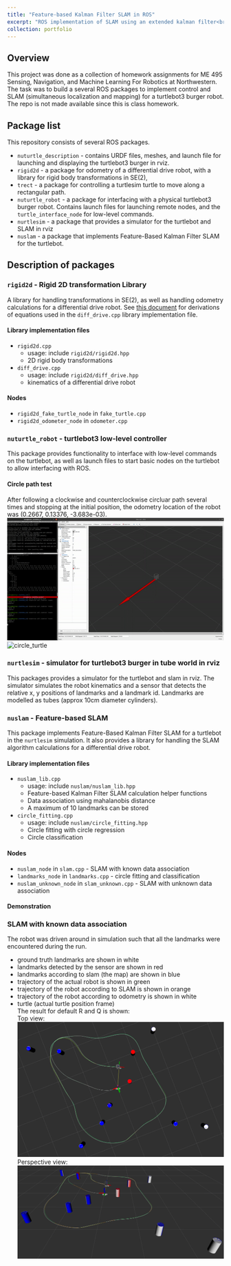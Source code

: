 ```yaml
---
title: "Feature-based Kalman Filter SLAM in ROS"
excerpt: "ROS implementation of SLAM using an extended kalman filter<br/><img src='/images/portfolio-slam/side_view.png'>"
collection: portfolio
---
```


## Overview
This project was done as a collection of homework assignments for ME 495 Sensing, Navigation, and Machine Learning For Robotics at Northwestern. The task was to build a several ROS packages to implement control and SLAM (simultaneous localization and mapping) for a turtlebot3 burger robot. The repo is not made available since this is class homework.

## Package list
This repository consists of several ROS packages. 
* `nuturtle_description` - contains URDF files, meshes, and launch file for launching and displaying the turtlebot3 burger in rviz.
* `rigid2d` - a package for odometry of a differential drive robot, with a library for rigid body transformations in SE(2),
* `trect` - a package for controlling a turtlesim turtle to move along a rectangular path.
* `nuturtle_robot` - a package for interfacing with a physical turtlebot3 burger robot. Contains launch files for launching remote nodes, and the `turtle_interface_node` for low-level commands.
* `nurtlesim` - a package that provides a simulator for the turtlebot and SLAM in rviz
* `nuslam` - a package that implements Feature-Based Kalman Filter SLAM for the turtlebot.

## Description of packages

### `rigid2d` - Rigid 2D transformation Library
A library for handling transformations in SE(2), as well as handling odometry calculations for a differential drive robot. See [this document](/files/diff_drive.pdf) for derivations of equations used in the `diff_drive.cpp` library implementation file.

#### Library implementation files 
- `rigid2d.cpp`
   - usage: include `rigid2d/rigid2d.hpp`
   - 2D rigid body transformations
- `diff_drive.cpp` 
   - usage: include `rigid2d/diff_drive.hpp`
   - kinematics of a differential drive robot

#### Nodes
* `rigid2d_fake_turtle_node` in `fake_turtle.cpp`
* `rigid2d_odometer_node` in `odometer.cpp`


### `nuturtle_robot` - turtlebot3 low-level controller
This package provides functionality to interface with low-level commands on the turtlebot, as well as launch files to start basic nodes on the turtlebot to allow interfacing with ROS. 

<!-- ### Pure translation test
After moving forwards and backwards several times and stopping at the initial position, the odometry location of the robot was (6.328e-04, 5.219e-03, 9.759e-04).   
![translation_screen](/images/portfolio-slam/F81screen.gif)
![translation_turtle](/images/portfolio-slam/F81turtle.gif)

### Driving at maximum speed
The pure translation experiment was repeated, this time driving at maximum speed (0.22 m/s) as compared to 0.09m/s in the first experiment. The results of the location in odometry are much less accurate in this case. The turtlebot also was not able to move in a straight path at such high speeds, likely due in part to differences in the motor speeds and tyre friction. The final odometry location of the robot was (0.119, 6.644e-02, -8.248e-03).    
![translation_screen_fast](/images/portfolio-slam/F84screen.gif)
![translation_turtle_fast](/images/portfolio-slam/F84turtle.gif)

### Pure rotation test
After rotating clockwise and counterclockwise several times and stopping at the initial position, the odometry location of the robot was (9.491e-04, -1.930e-06, 2.018e-05).      
![rotation_screen](/images/portfolio-slam/F82screen.gif)
![rotation_turtle](/images/portfolio-slam/F82turtle.gif) -->

#### Circle path test
After following a clockwise and counterclockwise circluar path several times and stopping at the initial position, the odometry location of the robot was (0.2667, 0.13376, -3.683e-03).     
![circle_screen](/images/portfolio-slam/F83screen.gif)
![circle_turtle](/images/portfolio-slam/F83turtle.gif)


### `nurtlesim` - simulator for turtlebot3 burger in tube world in rviz
This packages provides a simulator for the turtlebot and slam in rviz.
The simulator simulates the robot kinematics and a sensor that detects the relative x, y positions of landmarks and a landmark id. Landmarks are modelled as tubes (approx 10cm diameter cylinders).

### `nuslam` - Feature-based SLAM
This package implements Feature-Based Kalman Filter SLAM for a turtlebot in the `nurtlesim` simulation. It also provides a library for handling the SLAM algorithm calculations for a differential drive robot. 

#### Library implementation files
- `nuslam_lib.cpp`
    - usage: include `nuslam/nuslam_lib.hpp`
    - Feature-based Kalman Filter SLAM calculation helper functions 
    - Data association using mahalanobis distance 
    - A maximum of 10 landmarks can be stored
- `circle_fitting.cpp`
    - usage: include `nuslam/circle_fitting.hpp`
    - Circle fitting with circle regression
    - Circle classification

#### Nodes
- `nuslam_node` in `slam.cpp` - SLAM with known data association
- `landmarks_node` in `landmarks.cpp` - circle fitting and classification
- `nuslam_unknown_node` in `slam_unknown.cpp` - SLAM with unknown data association

#### Demonstration

### SLAM with known data association
The robot was driven around in simulation such that all the landmarks were encountered during the run.
- ground truth landmarks are shown in white
- landmarks detected by the sensor are shown in red
- landmarks according to slam (the map) are shown in blue
- trajectory of the actual robot is shown in green
- trajectory of the robot according to SLAM is shown in orange
- trajectory of the robot according to odometry is shown in white
- turtle (actual turtle position frame)       
The result for default R and Q is shown:     
Top view:        
![top_view](/images/portfolio-slam/top_view.png)
Perspective view:        
![side_view](/images/portfolio-slam/side_view.png)

<!-- ---

#### Slam with unknown data association
The robot was driven around in simulation such that all the landmarks were encountered during the run.
- robot is driven at max linear speed 0.01m/s and max angular speed 0.1rad/s
- ground truth landmarks are shown in white
- landmarks detected by the sensor are shown in red
- landmarks according to slam (the map) are shown in blue
- trajectory of the actual robot is shown in green
- trajectory of the robot according to SLAM is shown in orange
- trajectory of the robot according to odometry is shown in white
- turtle (actual turtle position frame)     

A screencast of the robot driving around in the environment is shown:
![unknown_data_assoc_demo1](/images/portfolio-slam/slam_unknown_demo1.gif)

A screencast of the robot driving around in the environment is shown:
![unknown_data_assoc_demo2](/images/portfolio-slam/slam_unknown_demo2.gif) -->